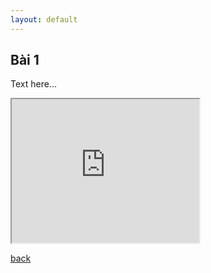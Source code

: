 ```yaml
---
layout: default
---
```


## Bài 1
Text here...

<iframe width="300" height="230"
  src="https://www.youtube.com/embed/DWcJFNfaw9c">
</iframe>

<!-- [home](/index.html) -->
<a href="#" onclick="history.go(-1)">back</a>
